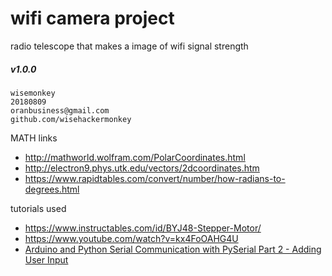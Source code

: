 # wifi camera project
radio telescope that makes a image of wifi signal strength
##### v1.0.0
```
wisemonkey
20180809
oranbusiness@gmail.com
github.com/wisehackermonkey
 ```
MATH links
- http://mathworld.wolfram.com/PolarCoordinates.html
- http://electron9.phys.utk.edu/vectors/2dcoordinates.htm
- https://www.rapidtables.com/convert/number/how-radians-to-degrees.html

tutorials used
- https://www.instructables.com/id/BYJ48-Stepper-Motor/
- https://www.youtube.com/watch?v=kx4FoOAHG4U
- [Arduino and Python Serial Communication with PySerial Part 2 - Adding User Input](https://www.youtube.com/watch?v=WV4U51TlRaQ)

